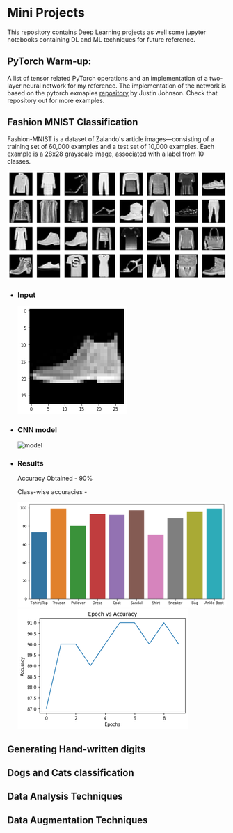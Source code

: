 # Mini Projects

This repository contains Deep Learning projects as well some jupyter notebooks containing DL and ML techniques for future reference.

## PyTorch Warm-up:
A list of tensor related PyTorch operations and an implementation of a two-layer neural network for my reference. The implementation of the network is based on the pytorch exmaples [repository](https://github.com/jcjohnson/pytorch-examples) by Justin Johnson. Check that repository out for more examples.

## Fashion MNIST Classification
Fashion-MNIST is a dataset of Zalando's article images—consisting of a training set of 60,000 examples and a test set of 10,000 examples. Each example is a 28x28 grayscale image, associated with a label from 10 classes.

![Mnist Image](https://github.com/ammalik221/Mini-Projects/blob/master/images/fashion_mnist.png)

- ### Input
  ![Mnish input](https://github.com/ammalik221/Mini-Projects/blob/master/images/fashion_input.png)
- ### CNN model
  ![model]()
- ### Results
  Accuracy Obtained - 90%
  
  Class-wise accuracies - 
  
  ![accuracy](https://github.com/ammalik221/Mini-Projects/blob/master/images/fashion_accuracy.png) ![graph](https://github.com/ammalik221/Mini-Projects/blob/master/images/fashion_accuracy_graph.png)

## Generating Hand-written digits

## Dogs and Cats classification

## Data Analysis Techniques

## Data Augmentation Techniques
